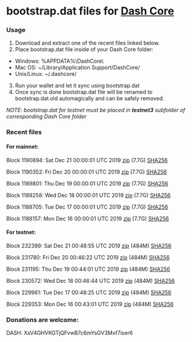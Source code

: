 # bootstrap.dat files for [Dash Core](https://github.com/dashpay/dash)

### Usage

1. Download and extract one of the recent files linked below.
2. Place bootstrap.dat file inside of your Dash Core folder:
 - Windows: %APPDATA%\DashCore\
 - Mac OS: ~/Library/Application Support/DashCore/
 - Unix/Linux: ~/.dashcore/
3. Run your wallet and let it sync using bootstrap.dat
4. Once sync is done bootstrap.dat file will be renamed to bootstrap.dat.old automagically and can be safely removed.

_NOTE: bootstrap.dat for testnet must be placed in **testnet3** subfolder of corresponding Dash Core folder_

### Recent files

#### For mainnet:

Block 1190894: Sat Dec 21 00:00:01 UTC 2019 [zip](https://dash-bootstrap.ams3.digitaloceanspaces.com/mainnet/2019-12-21/bootstrap.dat.zip) (7.7G) [SHA256](https://dash-bootstrap.ams3.digitaloceanspaces.com/mainnet/2019-12-21/sha256.txt)

Block 1190352: Fri Dec 20 00:00:01 UTC 2019 [zip](https://dash-bootstrap.ams3.digitaloceanspaces.com/mainnet/2019-12-20/bootstrap.dat.zip) (7.7G) [SHA256](https://dash-bootstrap.ams3.digitaloceanspaces.com/mainnet/2019-12-20/sha256.txt)

Block 1189801: Thu Dec 19 00:00:01 UTC 2019 [zip](https://dash-bootstrap.ams3.digitaloceanspaces.com/mainnet/2019-12-19/bootstrap.dat.zip) (7.7G) [SHA256](https://dash-bootstrap.ams3.digitaloceanspaces.com/mainnet/2019-12-19/sha256.txt)

Block 1189258: Wed Dec 18 00:00:01 UTC 2019 [zip](https://dash-bootstrap.ams3.digitaloceanspaces.com/mainnet/2019-12-18/bootstrap.dat.zip) (7.7G) [SHA256](https://dash-bootstrap.ams3.digitaloceanspaces.com/mainnet/2019-12-18/sha256.txt)

Block 1188705: Tue Dec 17 00:00:01 UTC 2019 [zip](https://dash-bootstrap.ams3.digitaloceanspaces.com/mainnet/2019-12-17/bootstrap.dat.zip) (7.7G) [SHA256](https://dash-bootstrap.ams3.digitaloceanspaces.com/mainnet/2019-12-17/sha256.txt)

Block 1188157: Mon Dec 16 00:00:01 UTC 2019 [zip](https://dash-bootstrap.ams3.digitaloceanspaces.com/mainnet/2019-12-16/bootstrap.dat.zip) (7.7G) [SHA256](https://dash-bootstrap.ams3.digitaloceanspaces.com/mainnet/2019-12-16/sha256.txt)


#### For testnet:

Block 232389: Sat Dec 21 00:48:55 UTC 2019 [zip](https://dash-bootstrap.ams3.digitaloceanspaces.com/testnet/2019-12-21/bootstrap.dat.zip) (484M) [SHA256](https://dash-bootstrap.ams3.digitaloceanspaces.com/testnet/2019-12-21/sha256.txt)

Block 231780: Fri Dec 20 00:46:22 UTC 2019 [zip](https://dash-bootstrap.ams3.digitaloceanspaces.com/testnet/2019-12-20/bootstrap.dat.zip) (484M) [SHA256](https://dash-bootstrap.ams3.digitaloceanspaces.com/testnet/2019-12-20/sha256.txt)

Block 231195: Thu Dec 19 00:44:01 UTC 2019 [zip](https://dash-bootstrap.ams3.digitaloceanspaces.com/testnet/2019-12-19/bootstrap.dat.zip) (484M) [SHA256](https://dash-bootstrap.ams3.digitaloceanspaces.com/testnet/2019-12-19/sha256.txt)

Block 230572: Wed Dec 18 00:46:44 UTC 2019 [zip](https://dash-bootstrap.ams3.digitaloceanspaces.com/testnet/2019-12-18/bootstrap.dat.zip) (484M) [SHA256](https://dash-bootstrap.ams3.digitaloceanspaces.com/testnet/2019-12-18/sha256.txt)

Block 229961: Tue Dec 17 00:48:25 UTC 2019 [zip](https://dash-bootstrap.ams3.digitaloceanspaces.com/testnet/2019-12-17/bootstrap.dat.zip) (484M) [SHA256](https://dash-bootstrap.ams3.digitaloceanspaces.com/testnet/2019-12-17/sha256.txt)

Block 229353: Mon Dec 16 00:43:01 UTC 2019 [zip](https://dash-bootstrap.ams3.digitaloceanspaces.com/testnet/2019-12-16/bootstrap.dat.zip) (484M) [SHA256](https://dash-bootstrap.ams3.digitaloceanspaces.com/testnet/2019-12-16/sha256.txt)


### Donations are welcome:

DASH: XsV4GHVKGTjQFvwB7c6mYsGV3Mxf7iser6
